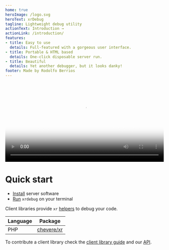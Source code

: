 ```yaml
---
home: true
heroImage: /logo.svg
heroText: xrDebug
tagline: Lightweight debug utility
actionText: Introduction →
actionLink: /introduction/
features:
- title: Easy to use
  details: Full-featured with a gorgeous user interface.
- title: Portable & HTML based
  details: One-click disposable server run.
- title: Beautiful
  details: Yet another debugger, but it looks danky!
footer: Made by Rodolfo Berrios
---
```


<video width="100%" poster="./src/social/github.jpg" controls>
    <source src="./src/video/cremino.mp4" type="video/mp4">
</video>

# Quick start

* [Install](introduction/installation.md) server software
* [Run](running/README.md) `xrdebug` on your terminal

Client libraries provide `xr` [helpers](helpers/README.md) to debug your code.

| Language | Package                                                 |
| -------- | ------------------------------------------------------- |
| PHP      | [chevere/xr](https://packagist.org/packages/chevere/xr) |

To contribute a client library check the [client library guide](developer/client-library.md) and our [API](developer/api.md).

